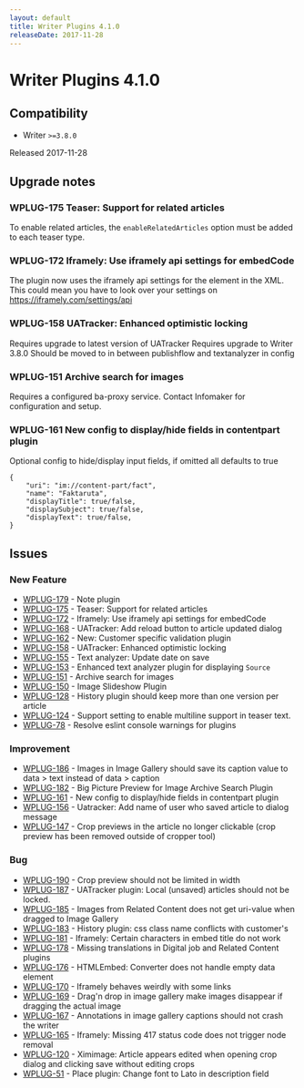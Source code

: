 ```yaml
---
layout: default
title: Writer Plugins 4.1.0
releaseDate: 2017-11-28
---
```

<div class="jumbotron">
    <h1>Writer Plugins 4.1.0</h1>    
    <h2>Compatibility</h2>
    <ul>
        <li>Writer <code>>=3.8.0</code></li>
    </ul>
</div>

Released 2017-11-28



## Upgrade notes  
      
### WPLUG-175 Teaser: Support for related articles 
To enable related articles, the `enableRelatedArticles` option must be added to each teaser type.    
### WPLUG-172 Iframely: Use iframely api settings for embedCode 
The plugin now uses the iframely api settings for the <embedCode> element in the XML. This could mean you have to look over your settings on https://iframely.com/settings/api        
### WPLUG-158 UATracker: Enhanced optimistic locking 
Requires upgrade to latest version of UATracker
Requires upgrade to Writer 3.8.0
Should be moved to in between publishflow and textanalyzer in config        
### WPLUG-151 Archive search for images 
Requires a configured ba-proxy service. Contact Infomaker for configuration and setup.                   
### WPLUG-161 New config to display/hide fields in contentpart plugin 
Optional config to hide/display input fields, if omitted all defaults to true
```
{
    "uri": "im://content-part/fact",
    "name": "Faktaruta",
    "displayTitle": true/false,
    "displaySubject": true/false,
    "displayText": true/false,
}
```                                    



## Issues  


### New Feature 

 * [WPLUG-179](https://jira.infomaker.se/browse/WPLUG-179) - Note plugin 
 * [WPLUG-175](https://jira.infomaker.se/browse/WPLUG-175) - Teaser: Support for related articles 
 * [WPLUG-172](https://jira.infomaker.se/browse/WPLUG-172) - Iframely: Use iframely api settings for embedCode 
 * [WPLUG-168](https://jira.infomaker.se/browse/WPLUG-168) - UATracker: Add reload button to article updated dialog 
 * [WPLUG-162](https://jira.infomaker.se/browse/WPLUG-162) - New: Customer specific validation plugin 
 * [WPLUG-158](https://jira.infomaker.se/browse/WPLUG-158) - UATracker: Enhanced optimistic locking 
 * [WPLUG-155](https://jira.infomaker.se/browse/WPLUG-155) - Text analyzer: Update date on save 
 * [WPLUG-153](https://jira.infomaker.se/browse/WPLUG-153) - Enhanced text analyzer plugin for displaying `Source` 
 * [WPLUG-151](https://jira.infomaker.se/browse/WPLUG-151) - Archive search for images 
 * [WPLUG-150](https://jira.infomaker.se/browse/WPLUG-150) - Image Slideshow Plugin 
 * [WPLUG-128](https://jira.infomaker.se/browse/WPLUG-128) - History plugin should keep more than one version per article 
 * [WPLUG-124](https://jira.infomaker.se/browse/WPLUG-124) - Support setting to enable multiline support in teaser text. 
 * [WPLUG-78](https://jira.infomaker.se/browse/WPLUG-78) - Resolve eslint console warnings for plugins 


### Improvement 

 * [WPLUG-186](https://jira.infomaker.se/browse/WPLUG-186) - Images in Image Gallery should save its caption value to data > text instead of data > caption 
 * [WPLUG-182](https://jira.infomaker.se/browse/WPLUG-182) - Big Picture Preview for Image Archive Search Plugin 
 * [WPLUG-161](https://jira.infomaker.se/browse/WPLUG-161) - New config to display/hide fields in contentpart plugin 
 * [WPLUG-156](https://jira.infomaker.se/browse/WPLUG-156) - Uatracker: Add name of user who saved article to dialog message 
 * [WPLUG-147](https://jira.infomaker.se/browse/WPLUG-147) - Crop previews in the article no longer clickable (crop preview has been removed outside of cropper tool) 


### Bug 

 * [WPLUG-190](https://jira.infomaker.se/browse/WPLUG-190) - Crop preview should not be limited in width 
 * [WPLUG-187](https://jira.infomaker.se/browse/WPLUG-187) - UATracker plugin: Local (unsaved) articles should not be locked. 
 * [WPLUG-185](https://jira.infomaker.se/browse/WPLUG-185) - Images from Related Content does not get uri-value when dragged to Image Gallery 
 * [WPLUG-183](https://jira.infomaker.se/browse/WPLUG-183) - History plugin: css class name conflicts with customer's 
 * [WPLUG-181](https://jira.infomaker.se/browse/WPLUG-181) - Iframely: Certain characters in embed title do not work 
 * [WPLUG-178](https://jira.infomaker.se/browse/WPLUG-178) - Missing translations in Digital job and Related Content plugins 
 * [WPLUG-176](https://jira.infomaker.se/browse/WPLUG-176) - HTMLEmbed: Converter does not handle empty data element 
 * [WPLUG-170](https://jira.infomaker.se/browse/WPLUG-170) - Iframely behaves weirdly with some links 
 * [WPLUG-169](https://jira.infomaker.se/browse/WPLUG-169) - Drag'n drop in image gallery make images disappear if dragging the actual image 
 * [WPLUG-167](https://jira.infomaker.se/browse/WPLUG-167) - Annotations in image gallery captions should not crash the writer 
 * [WPLUG-165](https://jira.infomaker.se/browse/WPLUG-165) - Iframely: Missing 417 status code does not trigger node removal 
 * [WPLUG-120](https://jira.infomaker.se/browse/WPLUG-120) - Ximimage: Article appears edited when opening crop dialog and clicking save without editing crops 
 * [WPLUG-51](https://jira.infomaker.se/browse/WPLUG-51) - Place plugin: Change font to Lato in description field 


